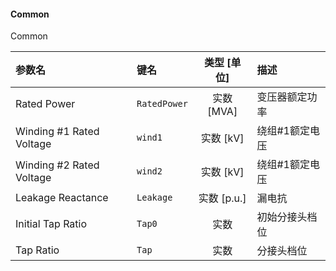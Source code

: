 <!--
DO NOT EDIT THIS FILE DIRECTLY.
This file is generated by tools/comp-docs.js.
All changes will be overwritten by regeneration.
-->

<slot class="model-parameters">

#### Common

Common

| 参数名 | 键名 | 类型 [单位] | 描述 |
|:------ |:---- |:-----------:|:---- |
| Rated Power | `RatedPower` | 实数 [MVA] | 变压器额定功率 |
| Winding \#1 Rated Voltage | `wind1` | 实数 [kV] | 绕组#1额定电压 |
| Winding \#2 Rated Voltage | `wind2` | 实数 [kV] | 绕组#1额定电压 |
| Leakage Reactance | `Leakage` | 实数 [p\.u\.] | 漏电抗 |
| Initial Tap Ratio | `Tap0` | 实数 | 初始分接头档位 |
| Tap Ratio | `Tap` | 实数 | 分接头档位 |


</slot>
